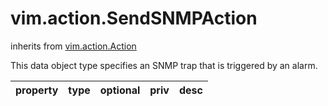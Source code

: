 vim.action.SendSNMPAction
=========================
inherits from [vim.action.Action](docs/vim.action.Action.md)


This data object type specifies an SNMP trap that is triggered by an alarm.

| property | type | optional | priv | desc |
|:---------|:-----|:---------|:-----|:-----|


